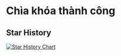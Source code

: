 # Chìa khóa thành công

## Star History

[![Star History Chart](https://api.star-history.com/svg?repos=Sharp-Team/chia-khoa-thanh-cong-fpt&type=Date)](https://star-history.com/#Sharp-Team/chia-khoa-thanh-cong-fpt&Date)
